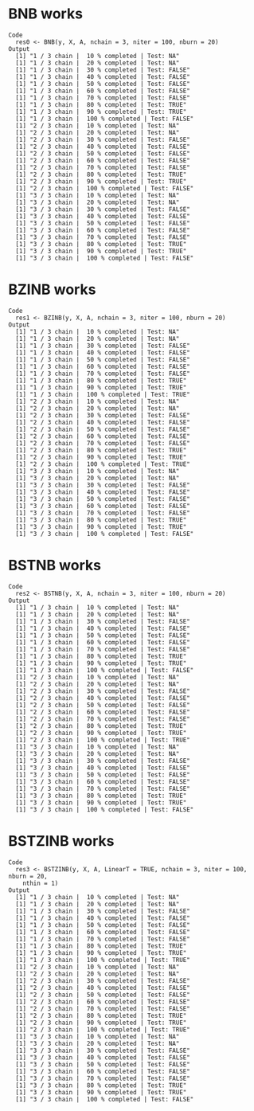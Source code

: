 # BNB works

    Code
      res0 <- BNB(y, X, A, nchain = 3, niter = 100, nburn = 20)
    Output
      [1] "1 / 3 chain |  10 % completed | Test: NA"
      [1] "1 / 3 chain |  20 % completed | Test: NA"
      [1] "1 / 3 chain |  30 % completed | Test: FALSE"
      [1] "1 / 3 chain |  40 % completed | Test: FALSE"
      [1] "1 / 3 chain |  50 % completed | Test: FALSE"
      [1] "1 / 3 chain |  60 % completed | Test: FALSE"
      [1] "1 / 3 chain |  70 % completed | Test: FALSE"
      [1] "1 / 3 chain |  80 % completed | Test: TRUE"
      [1] "1 / 3 chain |  90 % completed | Test: TRUE"
      [1] "1 / 3 chain |  100 % completed | Test: FALSE"
      [1] "2 / 3 chain |  10 % completed | Test: NA"
      [1] "2 / 3 chain |  20 % completed | Test: NA"
      [1] "2 / 3 chain |  30 % completed | Test: FALSE"
      [1] "2 / 3 chain |  40 % completed | Test: FALSE"
      [1] "2 / 3 chain |  50 % completed | Test: FALSE"
      [1] "2 / 3 chain |  60 % completed | Test: FALSE"
      [1] "2 / 3 chain |  70 % completed | Test: FALSE"
      [1] "2 / 3 chain |  80 % completed | Test: TRUE"
      [1] "2 / 3 chain |  90 % completed | Test: TRUE"
      [1] "2 / 3 chain |  100 % completed | Test: FALSE"
      [1] "3 / 3 chain |  10 % completed | Test: NA"
      [1] "3 / 3 chain |  20 % completed | Test: NA"
      [1] "3 / 3 chain |  30 % completed | Test: FALSE"
      [1] "3 / 3 chain |  40 % completed | Test: FALSE"
      [1] "3 / 3 chain |  50 % completed | Test: FALSE"
      [1] "3 / 3 chain |  60 % completed | Test: FALSE"
      [1] "3 / 3 chain |  70 % completed | Test: FALSE"
      [1] "3 / 3 chain |  80 % completed | Test: TRUE"
      [1] "3 / 3 chain |  90 % completed | Test: TRUE"
      [1] "3 / 3 chain |  100 % completed | Test: FALSE"

# BZINB works

    Code
      res1 <- BZINB(y, X, A, nchain = 3, niter = 100, nburn = 20)
    Output
      [1] "1 / 3 chain |  10 % completed | Test: NA"
      [1] "1 / 3 chain |  20 % completed | Test: NA"
      [1] "1 / 3 chain |  30 % completed | Test: FALSE"
      [1] "1 / 3 chain |  40 % completed | Test: FALSE"
      [1] "1 / 3 chain |  50 % completed | Test: FALSE"
      [1] "1 / 3 chain |  60 % completed | Test: FALSE"
      [1] "1 / 3 chain |  70 % completed | Test: FALSE"
      [1] "1 / 3 chain |  80 % completed | Test: TRUE"
      [1] "1 / 3 chain |  90 % completed | Test: TRUE"
      [1] "1 / 3 chain |  100 % completed | Test: TRUE"
      [1] "2 / 3 chain |  10 % completed | Test: NA"
      [1] "2 / 3 chain |  20 % completed | Test: NA"
      [1] "2 / 3 chain |  30 % completed | Test: FALSE"
      [1] "2 / 3 chain |  40 % completed | Test: FALSE"
      [1] "2 / 3 chain |  50 % completed | Test: FALSE"
      [1] "2 / 3 chain |  60 % completed | Test: FALSE"
      [1] "2 / 3 chain |  70 % completed | Test: FALSE"
      [1] "2 / 3 chain |  80 % completed | Test: TRUE"
      [1] "2 / 3 chain |  90 % completed | Test: TRUE"
      [1] "2 / 3 chain |  100 % completed | Test: TRUE"
      [1] "3 / 3 chain |  10 % completed | Test: NA"
      [1] "3 / 3 chain |  20 % completed | Test: NA"
      [1] "3 / 3 chain |  30 % completed | Test: FALSE"
      [1] "3 / 3 chain |  40 % completed | Test: FALSE"
      [1] "3 / 3 chain |  50 % completed | Test: FALSE"
      [1] "3 / 3 chain |  60 % completed | Test: FALSE"
      [1] "3 / 3 chain |  70 % completed | Test: FALSE"
      [1] "3 / 3 chain |  80 % completed | Test: TRUE"
      [1] "3 / 3 chain |  90 % completed | Test: TRUE"
      [1] "3 / 3 chain |  100 % completed | Test: FALSE"

# BSTNB works

    Code
      res2 <- BSTNB(y, X, A, nchain = 3, niter = 100, nburn = 20)
    Output
      [1] "1 / 3 chain |  10 % completed | Test: NA"
      [1] "1 / 3 chain |  20 % completed | Test: NA"
      [1] "1 / 3 chain |  30 % completed | Test: FALSE"
      [1] "1 / 3 chain |  40 % completed | Test: FALSE"
      [1] "1 / 3 chain |  50 % completed | Test: FALSE"
      [1] "1 / 3 chain |  60 % completed | Test: FALSE"
      [1] "1 / 3 chain |  70 % completed | Test: FALSE"
      [1] "1 / 3 chain |  80 % completed | Test: TRUE"
      [1] "1 / 3 chain |  90 % completed | Test: TRUE"
      [1] "1 / 3 chain |  100 % completed | Test: FALSE"
      [1] "2 / 3 chain |  10 % completed | Test: NA"
      [1] "2 / 3 chain |  20 % completed | Test: NA"
      [1] "2 / 3 chain |  30 % completed | Test: FALSE"
      [1] "2 / 3 chain |  40 % completed | Test: FALSE"
      [1] "2 / 3 chain |  50 % completed | Test: FALSE"
      [1] "2 / 3 chain |  60 % completed | Test: FALSE"
      [1] "2 / 3 chain |  70 % completed | Test: FALSE"
      [1] "2 / 3 chain |  80 % completed | Test: TRUE"
      [1] "2 / 3 chain |  90 % completed | Test: TRUE"
      [1] "2 / 3 chain |  100 % completed | Test: TRUE"
      [1] "3 / 3 chain |  10 % completed | Test: NA"
      [1] "3 / 3 chain |  20 % completed | Test: NA"
      [1] "3 / 3 chain |  30 % completed | Test: FALSE"
      [1] "3 / 3 chain |  40 % completed | Test: FALSE"
      [1] "3 / 3 chain |  50 % completed | Test: FALSE"
      [1] "3 / 3 chain |  60 % completed | Test: FALSE"
      [1] "3 / 3 chain |  70 % completed | Test: FALSE"
      [1] "3 / 3 chain |  80 % completed | Test: TRUE"
      [1] "3 / 3 chain |  90 % completed | Test: TRUE"
      [1] "3 / 3 chain |  100 % completed | Test: FALSE"

# BSTZINB works

    Code
      res3 <- BSTZINB(y, X, A, LinearT = TRUE, nchain = 3, niter = 100, nburn = 20,
        nthin = 1)
    Output
      [1] "1 / 3 chain |  10 % completed | Test: NA"
      [1] "1 / 3 chain |  20 % completed | Test: NA"
      [1] "1 / 3 chain |  30 % completed | Test: FALSE"
      [1] "1 / 3 chain |  40 % completed | Test: FALSE"
      [1] "1 / 3 chain |  50 % completed | Test: FALSE"
      [1] "1 / 3 chain |  60 % completed | Test: FALSE"
      [1] "1 / 3 chain |  70 % completed | Test: FALSE"
      [1] "1 / 3 chain |  80 % completed | Test: TRUE"
      [1] "1 / 3 chain |  90 % completed | Test: TRUE"
      [1] "1 / 3 chain |  100 % completed | Test: TRUE"
      [1] "2 / 3 chain |  10 % completed | Test: NA"
      [1] "2 / 3 chain |  20 % completed | Test: NA"
      [1] "2 / 3 chain |  30 % completed | Test: FALSE"
      [1] "2 / 3 chain |  40 % completed | Test: FALSE"
      [1] "2 / 3 chain |  50 % completed | Test: FALSE"
      [1] "2 / 3 chain |  60 % completed | Test: FALSE"
      [1] "2 / 3 chain |  70 % completed | Test: FALSE"
      [1] "2 / 3 chain |  80 % completed | Test: TRUE"
      [1] "2 / 3 chain |  90 % completed | Test: TRUE"
      [1] "2 / 3 chain |  100 % completed | Test: TRUE"
      [1] "3 / 3 chain |  10 % completed | Test: NA"
      [1] "3 / 3 chain |  20 % completed | Test: NA"
      [1] "3 / 3 chain |  30 % completed | Test: FALSE"
      [1] "3 / 3 chain |  40 % completed | Test: FALSE"
      [1] "3 / 3 chain |  50 % completed | Test: FALSE"
      [1] "3 / 3 chain |  60 % completed | Test: FALSE"
      [1] "3 / 3 chain |  70 % completed | Test: FALSE"
      [1] "3 / 3 chain |  80 % completed | Test: TRUE"
      [1] "3 / 3 chain |  90 % completed | Test: TRUE"
      [1] "3 / 3 chain |  100 % completed | Test: FALSE"

